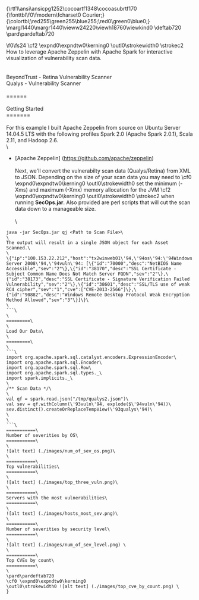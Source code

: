 {\rtf1\ansi\ansicpg1252\cocoartf1348\cocoasubrtf170
{\fonttbl\f0\fmodern\fcharset0 Courier;}
{\colortbl;\red255\green255\blue255;\red0\green0\blue0;}
\margl1440\margr1440\vieww24220\viewh18760\viewkind0
\deftab720
\pard\pardeftab720

\f0\fs24 \cf2 \expnd0\expndtw0\kerning0
\outl0\strokewidth0 \strokec2 How to leverage Apache Zeppelin with Apache Spark for interactive visualization of vulnerability scan data.\
\
\
BeyondTrust - Retina Vulnerability Scanner\
Qualys - Vulnerability Scanner\
\
======\
\
Getting Started\
=======\
\
For this example I built Apache Zeppelin from source on Ubuntu Server 14.04.5 LTS with the following profiles Spark 2.0 (Apache Spark 2.0.1), Scala 2.11, and Hadoop 2.6.\
\
* [Apache Zeppelin] (https://github.com/apache/zeppelin)\
\
Next, we'll convert the vulnerabilty scan data (Qualys/Retina) from XML to JSON.  Depending on the size of your scan data you may need to \cf0 \expnd0\expndtw0\kerning0
\outl0\strokewidth0 set the minimum (-Xms) and maximum (-Xmx) memory allocation for the JVM \cf2 \expnd0\expndtw0\kerning0
\outl0\strokewidth0 \strokec2 when running **SecOps.jar**.  Also provided are perl scripts that will cut the scan data down to a manageable size.\
\
 \
```\
java -jar SecOps.jar qj <Path to Scan File>\
\
The output will result in a single JSON object for each Asset Scanned.\
\
\{"ip":"100.153.22.212","host":"tx2winweb01\'94,\'94os\'94:\'94Windows Server 2008\'94,\'94vuln\'94: [\{"id":"70000","desc":"NetBIOS Name Accessible","sev":"2"\},\{"id":"38170","desc":"SSL Certificate - Subject Common Name Does Not Match Server FQDN","sev":"2"\},\{"id":"38173","desc":"SSL Certificate - Signature Verification Failed Vulnerability","sev":"2"\},\{"id":"38601","desc":"SSL/TLS use of weak RC4 cipher","sev":"1","cve":["CVE-2013-2566"]\},\{"id":"90882","desc":"Windows Remote Desktop Protocol Weak Encryption Method Allowed","sev":"3"\}]\}\
\
```\
\
=========\
\
Load Our Data\
\
=========\
\
```\
import org.apache.spark.sql.catalyst.encoders.ExpressionEncoder\
import org.apache.spark.sql.Encoder\
import org.apache.spark.sql.Row\
import org.apache.spark.sql.types._\
import spark.implicits._\
\
/** Scan Data */\
\
val qf = spark.read.json("/tmp/qualys2.json")\
val sev = qf.withColumn(\'93vuln\'94, explode($\'94vuln\'94))\
sev.distinct().createOrReplaceTempView(\'93qualys\'94)\
\
\
```\
===========\
Number of severities by OS\
===========\
\
![alt text] (./images/num_of_sev_os.png)\
\
===========\
Top vulnerabilities\
===========\
\
![alt text] (./images/top_three_vuln.png)\
\
===========\
Servers with the most vulnerabilities\
===========\
\
![alt text] (./images/hosts_most_sev.png)\
\
===========\
Number of severities by security level\
===========\
\
![alt text] (./images/num_of_sev_level.png) \
\
===========\
Top CVEs by count\
===========\
\
\pard\pardeftab720
\cf0 \expnd0\expndtw0\kerning0
\outl0\strokewidth0 ![alt text] (./images/top_cve_by_count.png) \
}